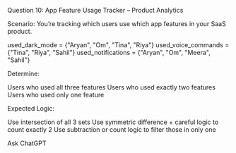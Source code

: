 Question 10: App Feature Usage Tracker – Product Analytics

Scenario:
You’re tracking which users use which app features in your SaaS product.

used_dark_mode = {"Aryan", "Om", "Tina", "Riya"}
used_voice_commands = {"Tina", "Riya", "Sahil"}
used_notifications = {"Aryan", "Om", "Meera", "Sahil"}

Determine:

Users who used all three features
Users who used exactly two features
Users who used only one feature

Expected Logic:

Use intersection of all 3 sets
Use symmetric difference + careful logic to count exactly 2
Use subtraction or count logic to filter those in only one










Ask ChatGPT
